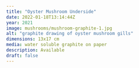 ```yaml
---
title: "Oyster Mushroom Underside"
date: 2022-01-18T13:14:44Z
year: 2021
image: mushrooms/mushroom-graphite-1.jpg
alt: "graphite drawing of oyster mushroom gills"
dimensions: 13x17 cm
media: water soluble graphite on paper
description: Available
draft: false
---
```


